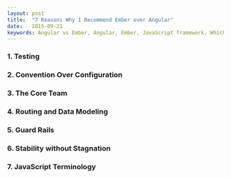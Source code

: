 ```yaml
---
layout: post
title:  "7 Reasons Why I Recommend Ember over Angular"
date:   2015-09-21
keywords: Angular vs Ember, Angular, Ember, JavaScript framework, Which JavaScript framework should I use
---
```



### 1. Testing


### 2. Convention Over Configuration

### 3. The Core Team

### 4. Routing and Data Modeling



### 5. Guard Rails


### 6. Stability without Stagnation

### 7. JavaScript Terminology


